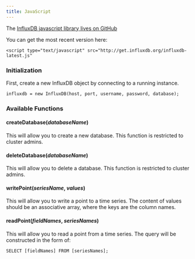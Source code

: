 ```yaml
---
title: JavaScript
---
```


The [InfluxDB javascript library lives on GitHub](https://github.com/influxdb/influxdb-js)

You can get the most recent version here:

    <script type="text/javascript" src="http://get.influxdb.org/influxdb-latest.js"

### Initialization

First, create a new InfluxDB object by connecting to a running instance.

    influxdb = new InfluxDB(host, port, username, password, database);

### Available Functions

#### createDatabase(_databaseName_)

This will allow you to create a new database.
This function is restricted to cluster admins.

#### deleteDatabase(_databaseName_)

This will allow you to delete a database.
This function is restricted to cluster admins.

#### writePoint(_seriesName_, _values_)

This will allow you to write a point to a time series.
The content of values should be an associative array,
where the keys are the column names.

#### readPoint(_fieldNames_, _seriesNames_)

This will allow you to read a point from a time series.
The query will be constructed in the form of:

    SELECT [fieldNames] FROM [seriesNames];

